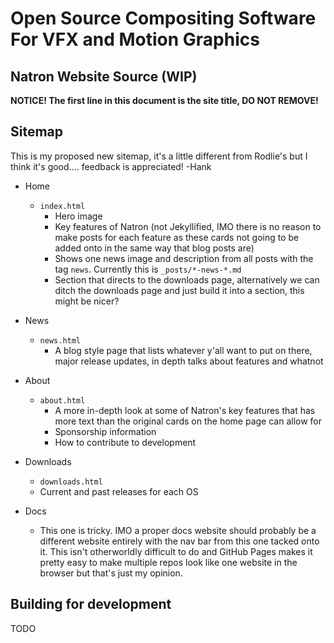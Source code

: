 # Open Source Compositing Software For VFX and Motion Graphics

## Natron Website Source (WIP)

**NOTICE! The first line in this document is the site title, DO NOT REMOVE!**

## Sitemap

This is my proposed new sitemap, it's a little different from Rodlie's but I think it's good.... feedback is appreciated! -Hank

* Home
  * `index.html`
    * Hero image
    * Key features of Natron (not Jekyllified, IMO there is no reason to make posts for each feature as these cards not going to be added onto in the same way that blog posts are)
    * Shows one  news image and description from all posts with the tag ``news``. Currently this is `_posts/*-news-*.md`
    * Section that directs to the downloads page, alternatively we can ditch the downloads page and just build it into a section, this might be nicer?

* News
  * `news.html`
    * A blog style page that lists whatever y'all want to put on there, major release updates, in depth talks about features and whatnot

* About
  * `about.html`
    * A more in-depth look at some of Natron's key features that has more text than the original cards on the home page can allow for
    * Sponsorship information
    * How to contribute to development

* Downloads
  * `downloads.html`
  * Current and past releases for each OS

* Docs
  * This one is tricky.  IMO a proper docs website should probably be a different website entirely with the nav bar from this one tacked onto it.  This isn't otherworldly difficult to do and GitHub Pages makes it pretty easy to make multiple repos look like one website in the browser but that's just my opinion.

## Building for development

TODO